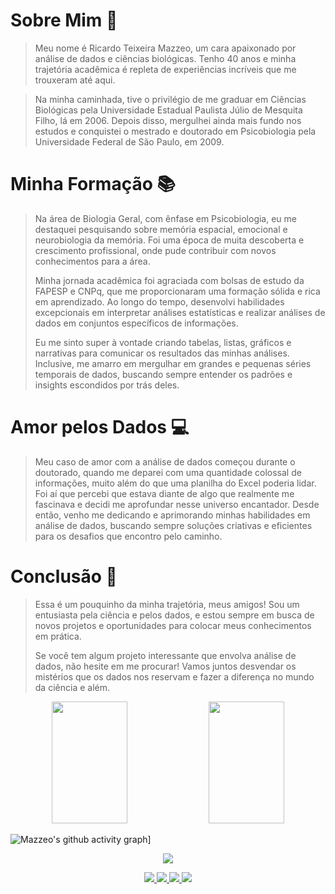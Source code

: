 # Sobre Mim 👀

>Meu nome é Ricardo Teixeira Mazzeo, um cara apaixonado por análise de dados e ciências biológicas. Tenho 40 anos e minha trajetória acadêmica é repleta de experiências incríveis que me trouxeram até aqui.

>Na minha caminhada, tive o privilégio de me graduar em Ciências Biológicas pela Universidade Estadual Paulista Júlio de Mesquita Filho, lá em 2006. Depois disso, mergulhei ainda mais fundo nos estudos e conquistei o mestrado e doutorado em Psicobiologia pela Universidade Federal de São Paulo, em 2009.  

# Minha Formação 📚
>Na área de Biologia Geral, com ênfase em Psicobiologia, eu me destaquei pesquisando sobre memória espacial, emocional e neurobiologia da memória. Foi uma época de muita descoberta e crescimento profissional, onde pude contribuir com novos conhecimentos para a área.  
>
>Minha jornada acadêmica foi agraciada com bolsas de estudo da FAPESP e CNPq, que me proporcionaram uma formação sólida e rica em aprendizado. Ao longo do tempo, desenvolvi habilidades excepcionais em interpretar análises estatísticas e realizar análises de dados em conjuntos específicos de informações.
>
>Eu me sinto super à vontade criando tabelas, listas, gráficos e narrativas para comunicar os resultados das minhas análises. Inclusive, me amarro em mergulhar em grandes e pequenas séries temporais de dados, buscando sempre entender os padrões e insights escondidos por trás deles.

# Amor pelos Dados 💻
>Meu caso de amor com a análise de dados começou durante o doutorado, quando me deparei com uma quantidade colossal de informações, muito além do que uma planilha do Excel poderia lidar. Foi aí que percebi que estava diante de algo que realmente me fascinava e decidi me aprofundar nesse universo encantador.
Desde então, venho me dedicando e aprimorando minhas habilidades em análise de dados, buscando sempre soluções criativas e eficientes para os desafios que encontro pelo caminho.

# Conclusão 🎉
>Essa é um pouquinho da minha trajetória, meus amigos! Sou um entusiasta pela ciência e pelos dados, e estou sempre em busca de novos projetos e oportunidades para colocar meus conhecimentos em prática.
>
>Se você tem algum projeto interessante que envolva análise de dados, não hesite em me procurar! Vamos juntos desvendar os mistérios que os dados nos reservam e fazer a diferença no mundo da ciência e além.


<div align="center">  
  <img width="49%" height="195px" src="https://github-readme-stats.vercel.app/api?username=rtmazzeo&show_icons=true&count_private=true&hide_border=true&title_color=87CEFA&icon_color=87CEFA&text_color=c9d1d9&bg_color=0d1117"/> 
  <img width="49%" height="195px" src="https://github-readme-stats.vercel.app/api/top-langs/?username=rtmazzeo&layout=compact&hide_border=true&title_color=87CEFA&text_color=87CEFA&bg_color=0d1117" />
</div>

![Mazzeo's github activity graph](https://github-readme-activity-graph.vercel.app/graph?username=rtmazzeo&bg_color=0d1117&color=6695b2&line=ffffff&point=ff0000&area=true&hide_border=true)]

<p align="center">
  <img src="https://github-profile-trophy.vercel.app/?username=rtmazzeo&theme=dracula&row=2&no-bg=true&column=3&margin-w=15&margin-h=15" />
</p>

<div align="center">  
<a href= "ds.mazzeo@gmail.com" target="_blank"><img src="https://ssl.gstatic.com/ui/v1/icons/mail/rfr/logo_gmail_lockup_default_1x_r5.png"</a>
<a href="https://www.linkedin.com/in/ricardo-mazzeo-a845a0109/" target="_blank"><img src="https://img.shields.io/badge/LinkedIn-0077B5?style=for-the-badge&logo=linkedin&logoColor=white"</a>
<a href="https://www.instagram.com/rtmazzeo/" target="_blank"><img src="https://img.shields.io/badge/-Instagram-%23E4405F?style=for-the-badge&logo=instagram&logoColor=white"</a>
<a href="http://lattes.cnpq.br/1793018435751800/" target="_blank"><img src="http://lattes.cnpq.br/image/layout_set_logo?img_id=1311768&t=1689281136769"</a>
</div>
